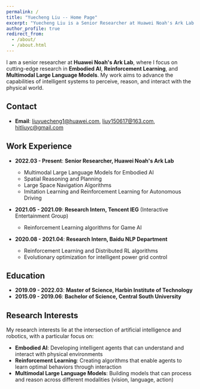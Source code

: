 ```yaml
---
permalink: /
title: "Yuecheng Liu -- Home Page"
excerpt: "Yuecheng Liu is a Senior Researcher at Huawei Noah's Ark Lab specializing in Embodied AI, Reinforcement Learning, and Multimodal Large Language Models"
author_profile: true
redirect_from: 
  - /about/
  - /about.html
---
```


I am a senior researcher at **Huawei Noah's Ark Lab**, where I focus on cutting-edge research in **Embodied AI**, **Reinforcement Learning**, and **Multimodal Large Language Models**. My work aims to advance the capabilities of intelligent systems to perceive, reason, and interact with the physical world.

## Contact

* **Email**: liuyuecheng1@huawei.com, liuy150617@163.com, hitliuyc@gmail.com

## Work Experience

* **2022.03 - Present**: **Senior Researcher, Huawei Noah's Ark Lab**
  * Multimodal Large Language Models for Embodied AI
  * Spatial Reasoning and Planning
  * Large Space Navigation Algorithms
  * Imitation Learning and Reinforcement Learning for Autonomous Driving

* **2021.05 - 2021.09**: **Research Intern, Tencent IEG** (Interactive Entertainment Group)
  * Reinforcement Learning algorithms for Game AI

* **2020.08 - 2021.04**: **Research Intern, Baidu NLP Department**
  * Reinforcement Learning and Distributed RL algorithms
  * Evolutionary optimization for intelligent power grid control

## Education

* **2019.09 - 2022.03**: **Master of Science, Harbin Institute of Technology**
* **2015.09 - 2019.06**: **Bachelor of Science, Central South University**

## Research Interests

My research interests lie at the intersection of artificial intelligence and robotics, with a particular focus on:

* **Embodied AI**: Developing intelligent agents that can understand and interact with physical environments
* **Reinforcement Learning**: Creating algorithms that enable agents to learn optimal behaviors through interaction
* **Multimodal Large Language Models**: Building models that can process and reason across different modalities (vision, language, action)
